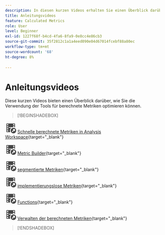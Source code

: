```yaml
---
description: In diesen kurzen Videos erhalten Sie einen Überblick darüber, wie Sie die Verwendung der berechneten Metriken optimieren können.
title: Anleitungsvideos
feature: Calculated Metrics
role: User
level: Beginner
exl-id: 1227f68f-b4cd-4fa6-8fa9-0e8cc4e86cb3
source-git-commit: 35f2812c1a1a4eed090e04d67014fcebf88a80ec
workflow-type: tm+mt
source-wordcount: '68'
ht-degree: 8%

---
```


# Anleitungsvideos

Diese kurzen Videos bieten einen Überblick darüber, wie Sie die Verwendung der Tools für berechnete Metriken optimieren können.

>[!BEGINSHADEBOX]

![VideoCheckedOut](/help/assets/icons/VideoCheckedOut.svg) [Schnelle berechnete Metriken in Analysis Workspace](https://experienceleague.adobe.com/docs/analytics-learn/tutorials/components/calculated-metrics/quick-calculated-metrics-in-analysis-workspace.html?lang=de){target="_blank"}

![VideoCheckedOut](/help/assets/icons/VideoCheckedOut.svg) [Metric Builder](https://experienceleague.adobe.com/docs/analytics-learn/tutorials/components/calculated-metrics/calculated-metrics-metric-builder.html?lang=de){target="_blank"}

![VideoCheckedOut](/help/assets/icons/VideoCheckedOut.svg) [segmentierte Metriken](https://experienceleague.adobe.com/docs/analytics-learn/tutorials/components/calculated-metrics/calculated-metrics-segmented-metrics.html?lang=de){target="_blank"}

![VideoCheckedOut](/help/assets/icons/VideoCheckedOut.svg) [implementierungslose Metriken](https://experienceleague.adobe.com/docs/analytics-learn/tutorials/components/calculated-metrics/calculated-metrics-implementationless-metrics.html?lang=de){target="_blank"}

![videoCheckedOut](/help/assets/icons/VideoCheckedOut.svg) [Functions](https://experienceleague.adobe.com/docs/analytics-learn/tutorials/components/calculated-metrics/calculated-metrics-functions.html?lang=de){target="_blank"}

![VideoCheckedOut](/help/assets/icons/VideoCheckedOut.svg) [Verwalten der berechneten Metriken](https://experienceleague.adobe.com/docs/analytics-learn/tutorials/components/calculated-metrics/manage-your-calculated-metrics.html?lang=de){target="_blank"}


>[!ENDSHADEBOX]
